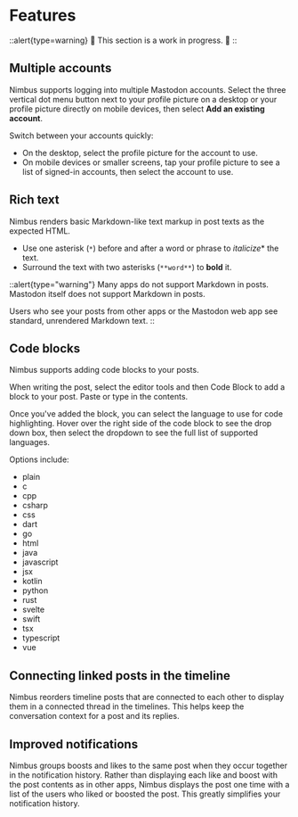# Features

::alert{type=warning}
🚧 This section is a work in progress. 🚧
::

<!-- once the UI is more stable, we can add screenshots -->

## Multiple accounts

Nimbus supports logging into multiple Mastodon accounts.
Select the three vertical dot menu button next to your profile picture on a desktop or your profile picture directly on mobile devices, then select **Add an existing account**.

Switch between your accounts quickly:

- On the desktop, select the profile picture for the account to use.
- On mobile devices or smaller screens, tap your profile picture to see a list of signed-in accounts, then select the account to use.

## Rich text

Nimbus renders basic Markdown-like text markup in post texts as the expected HTML.

- Use one asterisk (`*`) before and after a word or phrase to *italicize** the text.
- Surround the text with two asterisks (`**word**`) to **bold** it.

::alert{type="warning"}
Many apps do not support Markdown in posts.
Mastodon itself does not support Markdown in posts.

Users who see your posts from other apps or the Mastodon web app see standard, unrendered Markdown text.
::

## Code blocks

Nimbus supports adding code blocks to your posts.

When writing the post, select the editor tools and then Code Block to add a block to your post.
Paste or type in the contents.

Once you've added the block, you can select the language to use for code highlighting.
Hover over the right side of the code block to see the drop down box, then select the dropdown to see the full list of supported languages.

Options include:

* plain
* c
* cpp
* csharp
* css
* dart
* go
* html
* java
* javascript
* jsx
* kotlin
* python
* rust
* svelte
* swift
* tsx
* typescript
* vue

## Connecting linked posts in the timeline

Nimbus reorders timeline posts that are connected to each other to display them in a connected thread in the timelines.
This helps keep the conversation context for a post and its replies.

## Improved notifications

Nimbus groups boosts and likes to the same post when they occur together in the notification history.
Rather than displaying each like and boost with the post contents as in other apps, Nimbus displays the post one time with a list of the users who liked or boosted the post.
This greatly simplifies your notification history.

<!-- ## GitHub HTML cards -->

<!-- - markdown support
- GitHub HTML cards
- and so on... -->
